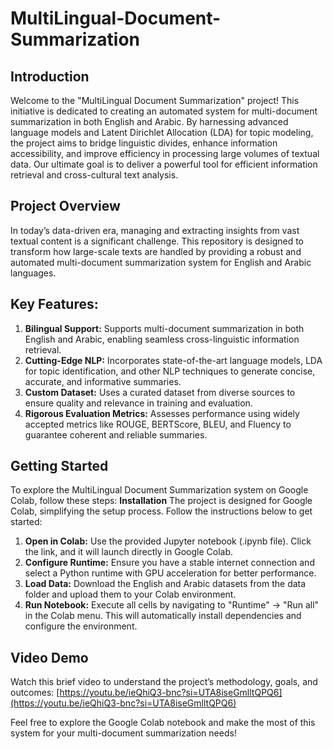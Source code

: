 # MultiLingual-Document-Summarization
## Introduction
Welcome to the "MultiLingual Document Summarization" project! This initiative is dedicated to creating an automated system for multi-document summarization in both English and Arabic. By harnessing advanced language models and Latent Dirichlet Allocation (LDA) for topic modeling, the project aims to bridge linguistic divides, enhance information accessibility, and improve efficiency in processing large volumes of textual data. Our ultimate goal is to deliver a powerful tool for efficient information retrieval and cross-cultural text analysis.

## Project Overview
In today’s data-driven era, managing and extracting insights from vast textual content is a significant challenge. This repository is designed to transform how large-scale texts are handled by providing a robust and automated multi-document summarization system for English and Arabic languages.


## Key Features:

1. **Bilingual Support:** Supports multi-document summarization in both English and Arabic, enabling seamless cross-linguistic information retrieval.
2. **Cutting-Edge NLP:** Incorporates state-of-the-art language models, LDA for topic identification, and other NLP techniques to generate concise, accurate, and informative summaries.
3. **Custom Dataset:** Uses a curated dataset from diverse sources to ensure quality and relevance in training and evaluation.
4. **Rigorous Evaluation Metrics:** Assesses performance using widely accepted metrics like ROUGE, BERTScore, BLEU, and Fluency to guarantee coherent and reliable summaries.

## Getting Started
To explore the MultiLingual Document Summarization system on Google Colab, follow these steps:
**Installation**
The project is designed for Google Colab, simplifying the setup process. Follow the instructions below to get started:

1. **Open in Colab:** Use the provided Jupyter notebook (.ipynb file). Click the link, and it will launch directly in Google Colab.
2. **Configure Runtime:** Ensure you have a stable internet connection and select a Python runtime with GPU acceleration for better performance.
3. **Load Data:** Download the English and Arabic datasets from the data folder and upload them to your Colab environment.
4. **Run Notebook:** Execute all cells by navigating to "Runtime" -> "Run all" in the Colab menu. This will automatically install dependencies and configure the environment.


## Video Demo
Watch this brief video to understand the project’s methodology, goals, and outcomes: [https://youtu.be/ieQhiQ3-bnc?si=UTA8iseGmlltQPQ6](https://youtu.be/ieQhiQ3-bnc?si=UTA8iseGmlltQPQ6)

Feel free to explore the Google Colab notebook and make the most of this system for your multi-document summarization needs! 
